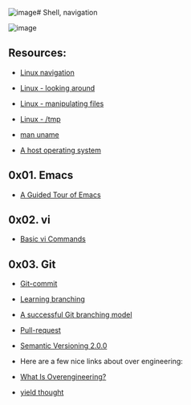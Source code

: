 ![image](https://github.com/pixie-a/alx-system_engineering-devops/assets/101095081/5e31b1dd-819c-4d98-8f76-36cd7e691e36)# Shell, navigation

![image](https://github.com/pixie-a/alx-system_engineering-devops/assets/101095081/87ba0e6f-f3ef-4531-9dc2-d775c4bf5d2c)


## Resources:

* [Linux navigation](https://linuxcommand.org/lc3_lts0020.php)

* [Linux - looking around](https://linuxcommand.org/lc3_lts0030.php)

* [Linux - manipulating files](https://linuxcommand.org/lc3_lts0050.php)

* [Linux - /tmp](https://tldp.org/LDP/Linux-Filesystem-Hierarchy/html/tmp.html)

* [man uname](https://linux.die.net/man/1/uname)

* [A host operating system](https://lemp.io/what-is-a-host-operating-system-2/)

## 0x01. Emacs

* [A Guided Tour of Emacs](https://www.gnu.org/software/emacs/tour/)

## 0x02. vi

* [Basic vi Commands](https://www.cs.colostate.edu/helpdocs/vi.html)

## 0x03. Git

* [Git-commit](https://cbea.ms/git-commit/)

* [Learning branching](https://learngitbranching.js.org/)

* [A successful Git branching model](https://nvie.com/posts/a-successful-git-branching-model/)

* [Pull-request](https://codeinthehole.com/tips/pull-requests-and-other-good-practices-for-teams-using-github/)

* [Semantic Versioning 2.0.0](https://semver.org/)

* Here are a few nice links about over engineering:

* [What Is Overengineering?](https://www.codesimplicity.com/post/what-is-overengineering/)

* [yield thought](https://coderoom.wordpress.com/2010/06/23/criminal-overengineering/)
